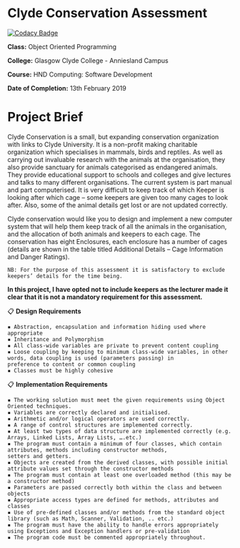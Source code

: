 # Clyde Conservation Assessment

[![Codacy Badge](https://api.codacy.com/project/badge/Grade/b68625091b674850817410f7b6466ab9)](https://app.codacy.com/app/mcdougall/ClydeConservation?utm_source=github.com&utm_medium=referral&utm_content=mcdougall/ClydeConservation&utm_campaign=Badge_Grade_Dashboard)

**Class:** Object Oriented Programming

**College:** Glasgow Clyde College - Anniesland Campus

**Course:** HND Computing: Software Development

**Date of Completion:** 13th February 2019

# Project Brief

Clyde Conservation is a small, but expanding conservation organization with links to Clyde University. It is a non-profit making
charitable organization which specialises in mammals, birds and reptiles.
As well as carrying out invaluable research with the animals at the organisation, they also provide sanctuary for animals
categorised as endangered animals. They provide educational support to schools and colleges and give lectures and talks to many
different organisations.
The current system is part manual and part computerised. It is very difficult to keep track of which Keeper is looking after which
cage – some keepers are given too many cages to look after. Also, some of the animal details get lost or are not updated
correctly.

Clyde conservation would like you to design and implement a new computer system that will help them keep track of all the
animals in the organisation, and the allocation of both animals and keepers to each cage. The conservation has eight
Enclosures, each enclosure has a number of cages (details are shown in the table titled Additional Details – Cage Information
and Danger Ratings).

```
NB: For the purpose of this assessment it is satisfactory to exclude keepers’ details for the time being. 
```

**In this project, I have opted not to include keepers as the lecturer made it clear that it is not a mandatory requirement for this assessment.**

📋 **Design Requirements**
```
▪ Abstraction, encapsulation and information hiding used where appropriate
▪ Inheritance and Polymorphism
▪ All class-wide variables are private to prevent content coupling
▪ Loose coupling by keeping to minimum class-wide variables, in other words, data coupling is used (parameters passing) in
preference to content or common coupling
▪ Classes must be highly cohesive
```

📋 **Implementation Requirements**
```
▪ The working solution must meet the given requirements using Object Oriented techniques.
▪ Variables are correctly declared and initialised.
▪ Arithmetic and/or logical operators are used correctly.
▪ A range of control structures are implemented correctly.
▪ At least two types of data structure are implemented correctly (e.g. Arrays, Linked Lists, Array Lists, ….etc.) 
▪ The program must contain a minimum of four classes, which contain attributes, methods including constructor methods,
setters and getters.
▪ Objects are created from the derived classes, with possible initial attribute values set through the constructor methods
▪ The program must contain at least one overloaded method (this may be a constructor method)
▪ Parameters are passed correctly both within the class and between objects
▪ Appropriate access types are defined for methods, attributes and classes
▪ Use of pre-defined classes and/or methods from the standard object library (such as Math, Scanner, Validation, .. etc.)
▪ The program must have the ability to handle errors appropriately using Exceptions and Exception handlers or pre-validation
▪ The program code must be commented appropriately throughout. 
```
